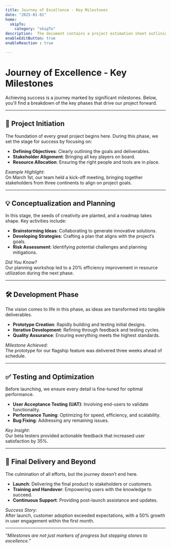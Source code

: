 ```yaml
---
title: Journey of Excellence - Key Milestones
date: "2025-01-01"
home:
  skipTo: 
    category: "skipTo"
description:  The document contains a project estimation sheet outlining tasks,effort hours, and timelines across key phases like analysis,design, development, testing, and project management. It includes metrics such as confidence factors, consumed hours, and completion dates.
enableEditButton: true
enableReaction : true

---
```

# Journey of Excellence - Key Milestones

Achieving success is a journey marked by significant milestones. Below, you'll find a breakdown of the key phases that drive our project forward.

---

## 🚀 Project Initiation

The foundation of every great project begins here. During this phase, we set the stage for success by focusing on:

- **Defining Objectives**: Clearly outlining the goals and deliverables.
- **Stakeholder Alignment**: Bringing all key players on board.
- **Resource Allocation**: Ensuring the right people and tools are in place.

*Example Highlight*:  
On March 1st, our team held a kick-off meeting, bringing together stakeholders from three continents to align on project goals.

---

## 💡 Conceptualization and Planning

In this stage, the seeds of creativity are planted, and a roadmap takes shape. Key activities include:

- **Brainstorming Ideas**: Collaborating to generate innovative solutions.
- **Developing Strategies**: Crafting a plan that aligns with the project’s goals.
- **Risk Assessment**: Identifying potential challenges and planning mitigations.

*Did You Know?*  
Our planning workshop led to a 20% efficiency improvement in resource utilization during the next phase.

---

## 🛠️ Development Phase

The vision comes to life in this phase, as ideas are transformed into tangible deliverables.

- **Prototype Creation**: Rapidly building and testing initial designs.
- **Iterative Development**: Refining through feedback and testing cycles.
- **Quality Assurance**: Ensuring everything meets the highest standards.

*Milestone Achieved*:  
The prototype for our flagship feature was delivered three weeks ahead of schedule.

---

## ✅ Testing and Optimization

Before launching, we ensure every detail is fine-tuned for optimal performance.

- **User Acceptance Testing (UAT)**: Involving end-users to validate functionality.
- **Performance Tuning**: Optimizing for speed, efficiency, and scalability.
- **Bug Fixing**: Addressing any remaining issues.

*Key Insight*:  
Our beta testers provided actionable feedback that increased user satisfaction by 35%.

---

## 🎉 Final Delivery and Beyond

The culmination of all efforts, but the journey doesn’t end here.

- **Launch**: Delivering the final product to stakeholders or customers.
- **Training and Handover**: Empowering users with the knowledge to succeed.
- **Continuous Support**: Providing post-launch assistance and updates.

*Success Story*:  
After launch, customer adoption exceeded expectations, with a 50% growth in user engagement within the first month.

---

*“Milestones are not just markers of progress but stepping stones to excellence.”*
